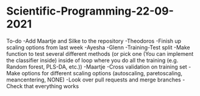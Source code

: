 # Scientific-Programming-22-09-2021

To-do
-Add Maartje and Silke to the repository
  -Theodoros
-Finish up scaling options from last week
  -Ayesha
  -Glenn
-Training-Test split
-Make function to test several different methods (or pick one (You can implement the classifier inside) inside of loop where you do all the training (e.g. Random forest, PLS-DA, etc.))
  -Maartje
-Cross validation on training set
-Make options for different scaling options (autoscaling, paretoscaling, meancentering, NONE)
-Look over pull requests and merge branches
-Check that everything works
